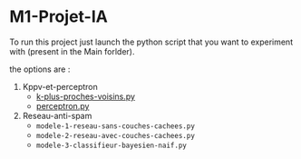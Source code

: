 # M1-Projet-IA

To run this project just launch the python script that you want to experiment with (present in the Main forlder).

the options are :

1. Kppv-et-perceptron
   - [k-plus-proches-voisins.py](Main/Kppv-et-perceptron/k-plus-proches-voisins.py)
   - [perceptron.py](https://github.com/vinnnncennnnt/M1-Projet-IA/blob/main/Main/Kppv-et-perceptron/perceptron.py)
2. Reseau-anti-spam
   - ```modele-1-reseau-sans-couches-cachees.py```
   - ```modele-2-reseau-avec-couches-cachees.py```
   - ```modele-3-classifieur-bayesien-naif.py```
